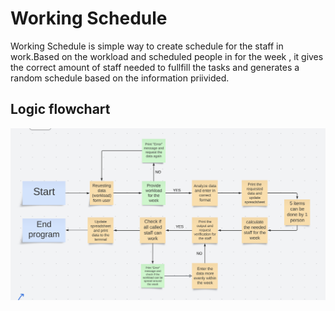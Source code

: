 # Working Schedule

Working Schedule is simple way to create schedule for the staff in work.Based on the workload and scheduled people in for the week , it gives the correct amount of staff needed to fullfill the tasks and generates a random schedule based on the information priivided.

## Logic flowchart

![Flowchart](assets/images/logic-flowchart.png)